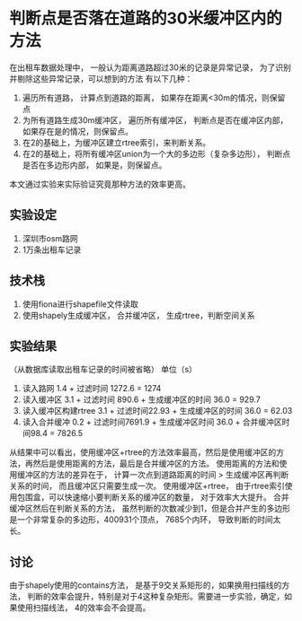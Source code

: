 # 判断点是否落在道路的30米缓冲区内的方法

在出租车数据处理中， 一般认为距离道路超过30米的记录是异常记录， 为了识别并剔除这些异常记录，可以想到的方法
有以下几种：

1. 遍历所有道路， 计算点到道路的距离， 如果存在距离<30m的情况，则保留点
2. 为所有道路生成30m缓冲区， 遍历所有缓冲区， 判断点是否在缓冲区内部， 如果存在是的情况，则保留点。
3. 在2的基础上，为缓冲区建立rtree索引，来判断关系。
4. 在2的基础上，将所有缓冲区union为一个大的多边形（复杂多边形）， 判断点是否在多边形内部， 如果是，则保留点。


本文通过实验来实际验证究竟那种方法的效率更高。

## 实验设定
1. 深圳市osm路网
2. 1万条出租车记录

## 技术栈

1. 使用fiona进行shapefile文件读取
2. 使用shapely生成缓冲区， 合并缓冲区， 生成rtree，判断空间关系

## 实验结果
（从数据库读取出租车记录的时间被省略）
单位（s）
1. 读入路网 1.4 + 过滤时间 1272.6 = 1274
2. 读入缓冲区 3.1 + 过滤时间 890.6 + 生成缓冲区的时间 36.0 = 929.7
3. 读入缓冲区构建rtree 3.1 + 过滤时间22.93 + 生成缓冲区的时间 36.0 = 62.03
4. 读入合并缓冲 0.2 + 过滤时间7691.9 + 生成缓冲区时间 36.0 + 合并缓冲区时间98.4 = 7826.5


从结果中可以看出，使用缓冲区+rtree的方法效率最高，然后是使用缓冲区的方法，再然后是使用距离的方法，最后是合并缓冲区的方法。
使用距离的方法和使用缓冲区的方法的差异在于， 计算一次点到道路距离的时间 > 生成缓冲区再判断关系的时间， 而且缓冲区只需要生成一次。
使用缓冲区+rtree， 由于rtree索引使用包围盒，可以快速缩小要判断关系的缓冲区的数量， 对于效率大大提升。
合并缓冲区然后在判断关系的方法， 虽然判断的次数减少到1，但是合并产生的多边形是一个非常复杂的多边形，400931个顶点， 7685个内环，
导致判断的时间太长。

## 讨论

由于shapely使用的contains方法， 是基于9交关系矩形的，如果换用扫描线的方法，
判断的效率会提升，特别是对于4这种复杂矩形。需要进一步实验，确定，如果使用扫描线法，
4的效率会不会提高。